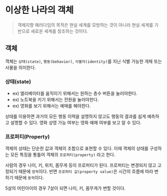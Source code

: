 # 이상한 나라의 객체

> 객체지향 패러다임의 목적은 현실 세계를 모방하는 것이 아니라 현실 세계를 기반으로 새로운 세계를 창조하는 것이다.

## 객체

객체는 `상태(state)`, `행동(behavior)`, `식별자(identity)`를 지닌 식별 가능한 개체 또는 사물을 의미한다.

### 상태(state)

- ex) 엘리베이터를 움직이기 위해서는 원하는 층수 버튼을 눌러야한다.
- ex) 노트북을 키기 위해서는 전원을 눌러야한다.
- ex) 영화를 보기 위해서는 예매를 해야한다.

상태를 이용하면 과거의 모든 행동 이력을 설명하지 않고도 행동의 결과를 쉽게 예측하고 설명할 수 있다. 영화 상영 가능 여부는 영화 예매 여부를 보고 알 수 있다.

### 프로퍼티(Property)

객체의 상태는 단순한 값과 객체의 조합으로 표현할 수 있다. 이때 객체의 상태를 구성하는 모든 특징을 통틀어 객체의 `프로퍼티(property)` 라고 한다.

사람의 경우 나이, 키, 위치, 몸무게 등이 프로퍼티가 된다. 프로퍼티는 변경되지 않고 고정되기 때문에 `정적`이다. 반면 `프로퍼티 값(property value)`은 시간의 흐름에 따라 변하기 때문에 `동적`이다.

5살의 어린아이의 경우 7살이 되면 나이, 키, 몸무게가 변할 것이다.
